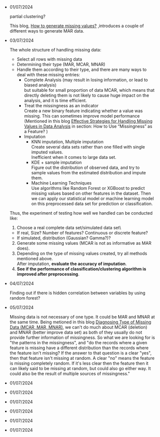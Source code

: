 - 01/07/2024

  partial clustering?

  This blog,  [How to generate missing values?](https://rmisstastic.netlify.app/how-to/generate/misssimul#:~:text=Missing%20Completely%20At%20Random%20values,Bernoulli%20distribution%20of%20parameter%20perc) ,introduces a couple of different ways to generate MAR data.
  
- 03/07/2024

  The whole structure of handling missing data:
  * Select all rows with missing data
  * Determining their type (MAR, MCAR, MNAR)
  * Handle them according to their type, and there are many ways to deal with these missing entries:
      - Complete Analysis (may result in losing information, or lead to biased analysis)\
        but suitable for small proportion of data MCAR, which means that directly deleting them is not likely to cause huge impact on the analysis, and it is time efficient.
      - Treat the missingness as an indicator\
        Create a new binary feature indicating whether a value was missing. This can sometimes improve model performance\
(Mentioned in this blog [Effective Strategies for Handling Missing Values in Data Analysis](https://www.analyticsvidhya.com/blog/2021/10/handling-missing-value/) in section: How to Use “Missingness” as a Feature? )
      - Imputation
        * KNN imputation, Multiple imputation\
          Create several data sets rather than one filled with single imputed values.\
          Inefficient when it comes to large data set.
        * KDE + sample imputation\
          Figure out the distribution of observed data, and try to sample values from the estimated distribution and impute them.
        * Machine Learning Techniques\
          Use algorithms like Random Forest or XGBoost to predict missing values based on other features in the dataset.
  Then we can apply our statistical model or machine learning model on this preprocessed data set for prediction or classification.

  Thus, the experiment of testing how well we handled can be conducted like:
  1. Choose a real complete data set/simulated data set\
    - If real, Size? Number of features? Continuous or discrete feature?
    - If simulated, distribution (Gaussian? Gamma?)?
  2. Generate some missing values (MCAR is not as informative as MAR does).
  3. Depending on the type of missing values created, try all methods mentioned above.\
     After imputation, **evaluate the accuracy of imputation**.
  4. **See if the performance of classification/clustering algorithm is improved after preprocessing**.
  
- 04/07/2024

  Finding out if there is hidden correlation between variables by using random forest?
  
- 05/07/2024

  Missing data is not necessary of one type. It could be MAR and MNAR at the same time.
  Being metioned in this blog [Diagnosing Type of Missing Data (MCAR, MAR, MNAR)](https://www.reddit.com/r/AskStatistics/comments/17nigqk/diagnosing_type_of_missing_data_mcar_mar_mnar/), we can't do much about MCAR (deletion) and MNAR (better improve data set) as both of they usually do not provide further information of missingness. So what we are looking for is "the patterns in the missingness", and "do the records where a given feature is missing have a different distribution than the records where the feature isn't missing? If the answer to that question is a clear "yes", then that feature isn't missing at random. A clear "no" means the feature is missing completely random. If it's less clear then the feature then it can likely said to be missing at random, but could also go either way. It could also be the result of multiple sources of missingness."
  
- 01/07/2024
- 01/07/2024
- 01/07/2024
- 01/07/2024
- 01/07/2024
- 01/07/2024
